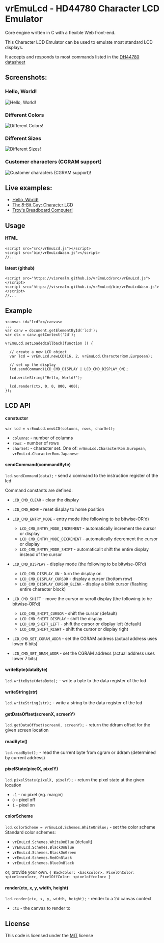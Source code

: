 # vrEmuLcd - HD44780 Character LCD Emulator

Core engine written in C with a flexible Web front-end.

This Character LCD Emulator can be used to emulate most standard LCD displays.

It accepts and responds to most commands listed in the [DH44780 datasheet](https://www.sparkfun.com/datasheets/LCD/HD44780.pdf)

## Screenshots:

### Hello, World!
![Hello, World!](https://visrealm.github.io/vrEmuLcd/res/vrEmuLcd.gif)

### Different Colors
![Different Colors!](https://visrealm.github.io/vrEmuLcd/res/helloworld2.png)

### Different Sizes
![Different Sizes!](https://visrealm.github.io/vrEmuLcd/res/lcd2004_demo.png)

### Customer characters (CGRAM support)
![Customer characters (CGRAM support)!](https://visrealm.github.io/vrEmuLcd/res/the8bitguy.png)

## Live examples:

* [Hello, World!](https://visrealm.github.io/vrEmuLcd/examples/helloworld)
* [The 8-Bit Guy: Character LCD](https://visrealm.github.io/vrEmuLcd/examples/8bitguy)
* [Troy's Breadboard Computer!](https://cpu.visualrealmsoftware.com/emu2)

## Usage

#### HTML
    <script src="src/vrEmuLcd.js"></script>
    <script src="bin/vrEmuLcdWasm.js"></script>
    //...
#### latest (github)
    <script src="https://visrealm.github.io/vrEmuLcd/src/vrEmuLcd.js"></script>
    <script src="https://visrealm.github.io/vrEmuLcd/bin/vrEmuLcdWasm.js"></script>
    //...
    
## Example

    <canvas id="lcd"></canvas>
    ...
    var canv = document.getElementById('lcd');
    var ctx = canv.getContext('2d');
    
    vrEmuLcd.setLoadedCallback(function () {

      // create a new LCD object
      var lcd = vrEmuLcd.newLCD(16, 2, vrEmuLcd.CharacterRom.Eurpoean);
      
      // set up the display
      lcd.sendCommand(LCD_CMD_DISPLAY | LCD_CMD_DISPLAY_ON);
      
      lcd.writeString("Hello, World!");
      
      lcd.render(ctx, 0, 0, 800, 400);
    });

## LCD API

#### constuctor
`var lcd = vrEmuLcd.newLCD(columns, rows, charSet);`  
- `columns`: - number of columns
- `rows`: - number of rows
- `charSet`: - character set. One of: `vrEmuLcd.CharacterRom.European`, `vrEmuLcd.CharacterRom.Japanese`

#### sendCommand(commandByte)
`lcd.sendCommand(data);` - send a command to the instruction register of the lcd

Command constants are defined:
- `LCD_CMD_CLEAR` - clear the display

- `LCD_CMD_HOME` - reset display to home position

- `LCD_CMD_ENTRY_MODE` - entry mode (the following to be bitwise-OR'd)
  - `LCD_CMD_ENTRY_MODE_INCREMENT` - automatically increment the cursor or display
  - `LCD_CMD_ENTRY_MODE_DECREMENT` - automatically decrement the cursor or display
  - `LCD_CMD_ENTRY_MODE_SHIFT` - automaticallt shift the entire display instead of the cursor

- `LCD_CMD_DISPLAY` - display mode (the following to be bitwise-OR'd)
  - `LCD_CMD_DISPLAY_ON` - turn the display on
  - `LCD_CMD_DISPLAY_CURSOR` - display a cursor (bottom row)
  - `LCD_CMD_DISPLAY_CURSOR_BLINK` - display a blink cursor (flashing entire character block)

- `LCD_CMD_SHIFT` - move the cursor or scroll display (the following to be bitwise-OR'd)
  - `LCD_CMD_SHIFT_CURSOR` - shift the cursor (default)
  - `LCD_CMD_SHIFT_DISPLAY` - shift the display
  - `LCD_CMD_SHIFT_LEFT` - shift the cursor or display left (default)
  - `LCD_CMD_SHIFT_RIGHT` - shift the cursor or display right

- `LCD_CMD_SET_CGRAM_ADDR` - set the CGRAM address (actual address uses lower 6 bits)

- `LCD_CMD_SET_DRAM_ADDR` - set the CGRAM address (actual address uses lower 7 bits)

#### writeByte(dataByte)
`lcd.writeByte(dataByte);` - write a byte to the data register of the lcd

#### writeString(str)
`lcd.writeString(str);` - write a string to the data register of the lcd

#### getDataOffset(screenX, screenY)
`lcd.getDataOffset(screenX, screenY);` - return the ddram offset for the given screen location

#### readByte()
`lcd.readByte();` - read the current byte from cgram or ddram (determined by current address) 

#### pixelState(pixelX, pixelY)
`lcd.pixelState(pixelX, pixelY);` - return the pixel state at the given location
- `-1` - no pixel (eg. margin)
- `0` - pixel off
- `1` - pixel on

#### colorScheme
`lcd.colorScheme = vrEmuLcd.Schemes.WhiteOnBlue;` - set the color scheme
Standard color schemes:
- `vrEmuLcd.Schemes.WhiteOnBlue` (default)
- `vrEmuLcd.Schemes.BlackOnBlue`
- `vrEmuLcd.Schemes.BlackOnGreen`
- `vrEmuLcd.Schemes.RedOnBlack`
- `vrEmuLcd.Schemes.BlueOnBlack`

or, provide your own. `{ BackColor: <backcolor>, PixelOnColor: <pixeloncolor>, PixelOffColor: <pixeloffcolor> }`

#### render(ctx, x, y, width, height)
`lcd.render(ctx, x, y, width, height);` - render to a 2d canvas context
- `ctx` - the canvas to render to

## License
This code is licensed under the [MIT](https://opensource.org/licenses/MIT "MIT") license
